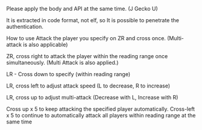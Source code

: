 Please apply the body and API at the same time. (J Gecko U)

It is extracted in code format, not elf, so
It is possible to penetrate the authentication.


How to use
Attack the player you specify on ZR and cross once.
(Multi-attack is also applicable)

ZR, cross right to attack the player within the reading range once simultaneously.
(Multi Attack is also applied.)

LR - Cross down to specify
(within reading range)

LR, cross left to adjust attack speed
(L to decrease, R to increase)

LR, cross up to adjust multi-attack
(Decrease with L, Increase with R)

Cross up x 5 to keep attacking the specified player automatically.
Cross-left x 5 to continue to automatically attack all players within reading range at the same time